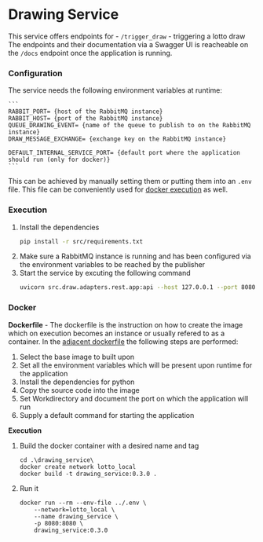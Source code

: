 # Drawing Service

This service offers endpoints for 
    - `/trigger_draw` - triggering a lotto draw
The endpoints and their documentation via a Swagger UI is reacheable on the `/docs` endpoint once the application is running.

### Configuration
The service needs the following environment variables at runtime:

    ```
    RABBIT_PORT= {host of the RabbitMQ instance}
    RABBIT_HOST= {port of the RabbitMQ instance}
    QUEUE_DRAWING_EVENT= {name of the queue to publish to on the RabbitMQ instance}
    DRAW_MESSAGE_EXCHANGE= {exchange key on the RabbitMQ instance}

    DEFAULT_INTERNAL_SERVICE_PORT= {default port where the application should run (only for docker)}
    ```
This can be achieved by manually setting them or putting them into an `.env` file. This file can be conveniently used for [docker execution](#docker) as well.

### Execution
1. Install the dependencies
    ```bash
    pip install -r src/requirements.txt
    ```
2. Make sure a RabbitMQ instance is running and has been configured via the environment variables to be reached by the publisher
3. Start the service by excuting the following command
    ```bash
    uvicorn src.draw.adapters.rest.app:api --host 127.0.0.1 --port 8080
    ```

### Docker
**Dockerfile** - The dockerfile is the instruction on how to create the image which on execution becomes an instance or usually refered to as a container. In the [adjacent dockerfile](./Dockerfile) the following steps are performed:
1. Select the base image to built upon
2. Set all the environment variables which will be present upon runtime for the application
3. Install the dependencies for python
4. Copy the source code into the image
5. Set Workdirectory and document the port on which the application will run 
6. Supply a default command for starting the application

**Execution**

1. Build the docker container with a desired name and tag
    ```
    cd .\drawing_service\
    docker create network lotto_local
    docker build -t drawing_service:0.3.0 .
    ```
2. Run it 
    ```
    docker run --rm --env-file ../.env \
        --network=lotto_local \
        --name drawing_service \
        -p 8080:8080 \
        drawing_service:0.3.0
    ```